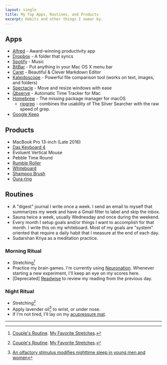 ```yaml
---
layout: single
title: My Top Apps, Routines, and Products
excerpt: Habits and other things I swear by.
---
```


## Apps

- [Alfred](https://www.alfredapp.com/) - Award-winning productivity app
- [Dropbox](https://www.dropbox.com/install) - A folder that syncs
- [Spotify](https://www.spotify.com/us/download/other/) - Music
- [BitBar](https://github.com/matryer/bitbar/releases/latest) - Put anything in your Mac OS X menu bar
- [Caret](https://caret.io/) - Beautiful & Clever Markdown Editor
- [Kaleidoscope](https://www.kaleidoscopeapp.com/) - Powerful file comparison tool (works on text, images, and folders)
- [Spectacle](https://www.spectacleapp.com/) - Move and resize windows with ease
- [Qbserve](https://qotoqot.com/qbserve/) - Automatic Time Tracker for Mac
- [Homebrew](https://brew.sh/) - The missing package manager for macOS
  - [ripgrep](https://github.com/BurntSushi/ripgrep) - combines the usability of The Silver Searcher with the raw speed of grep.
- [Google Keep](https://keep.google.com)

## Products

- MacBook Pro 13-inch (Late 2016)
- [Das Keyboard 4](http://amzn.to/2D3aQ3V)
- Evoluent Vertical Mouse
- Pebble Time Round
- [Rumble Roller](http://a.co/9rtLDV3)
- [Whiteboard](http://a.co/3BxYmiU)
- [Shampoo Brush](https://amzn.to/2H3BJGI)
- [Oura ring](https://ouraring.com)

## Routines

- A "digest" journal I write once a week. I send an email to myself that summarizes my week and have a Gmail filter to label and skip the inbox.
- Sauna twice a week, usually Wednesday and once during the weekend.
- Every month I setup goals and/or things I want to accomplish for that month. I write this on my whiteboard. Most of my goals are "system" oriented that require a daily habit that I measure at the end of each day.
- Sudarshan Kriya as a meditation practice.

### Morning Ritual

- Stretching[^2]
- Practice my brain games. I'm currently using [Neuronation](https://www.neuronation.com/). Whenever starting a new experiment, I'll keep an eye on my scores here.
- [Deprecated] [Readwise](https://readwise.io/) to review my reading from the previous day.

### Night Ritual

- Stretching[^2]
- Apply lavender oil[^1] to wrist, or under nose.
- If I'm not tired, I'll lay on my [acupressure mat](https://www.amazon.com/gp/product/B0049Q0P9M).

---

[^1]: [An olfactory stimulus modifies nighttime sleep in young men and women](https://www.ncbi.nlm.nih.gov/pubmed/16298774)
[^2]: [Couple's Routine](https://www.youtube.com/watch?v=99uYEteT-UI). [My Favorite Stretches](https://www.youtube.com/watch?v=sYrIMdOBHkg).
